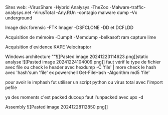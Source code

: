
Sites web:
-VirusShare
-Hybrid Analysys
-TheZoo
-Malware-traffic-analysys.net
-VirusTotal
-Any.RUn
-contagio malware dump
-Vx underground

Image disk forensic 
-FTK Imager
-DSFCLONE
-DD et DCFLDD 

Acquisition de mémoire
-DumpIt
-Memdump
-belkasoft ram capture
lime

Acquisition d'evidence
KAPE
Velociraptor

Windows architecture 
""![[Pasted image 20241223114623.png]]static analyse
![[Pasted image 20241224104009.png]]
faut vérif le type de fichier avec file 
ou check le header  avec hexdump -C 'file' | more 
check le hash avec 'hash'sum 'file'
	ex powershell Get-FileHash -Algorithm  md5 'file'

pour avoir le imphash fut utiliser un script python ou virus total avec l'import pefile

ya des moments c'est packed ducoup faut l'unpacked avec upx -d

Assembly
![[Pasted image 20241228112850.png]]
